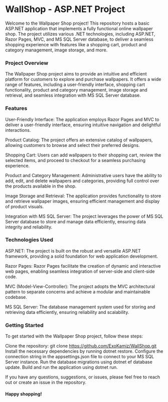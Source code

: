 # WallShop - ASP.NET Project

Welcome to the Wallpaper Shop project! This repository hosts a basic ASP.NET application that implements a fully functional online wallpaper shop. The project utilizes various .NET technologies, including ASP.NET, Razor Pages, MVC, and MS SQL Server database, to deliver a seamless shopping experience with features like a shopping cart, product and category management, image storage, and more.

### Project Overview

The Wallpaper Shop project aims to provide an intuitive and efficient platform for customers to explore and purchase wallpapers. It offers a wide range of features, including a user-friendly interface, shopping cart functionality, product and category management, image storage and retrieval, and seamless integration with MS SQL Server database.

### Features

User-Friendly Interface: The application employs Razor Pages and MVC to deliver a user-friendly interface, ensuring intuitive navigation and delightful interactions.

Product Catalog: The project offers an extensive catalog of wallpapers, allowing customers to browse and select their preferred designs.

Shopping Cart: Users can add wallpapers to their shopping cart, review the selected items, and proceed to checkout for a seamless purchasing experience.

Product and Category Management: Administrative users have the ability to add, edit, and delete wallpapers and categories, providing full control over the products available in the shop.

Image Storage and Retrieval: The application provides functionality to store and retrieve wallpaper images, ensuring efficient management and display of product visuals.

Integration with MS SQL Server: The project leverages the power of MS SQL Server database to store and manage data efficiently, ensuring data integrity and reliability.

### Technologies Used

ASP.NET: The project is built on the robust and versatile ASP.NET framework, providing a solid foundation for web application development.

Razor Pages: Razor Pages facilitate the creation of dynamic and interactive web pages, enabling seamless integration of server-side and client-side code.

MVC (Model-View-Controller): The project adopts the MVC architectural pattern to separate concerns and achieve a modular and maintainable codebase.

MS SQL Server: The database management system used for storing and retrieving data efficiently, ensuring reliability and scalability.

### Getting Started

To get started with the Wallpaper Shop project, follow these steps:

Clone the repository: git clone https://github.com/ExoKamiz/WallShop.git
Install the necessary dependencies by running dotnet restore.
Configure the connection string in the appsettings.json file to connect to your MS SQL Server instance.
Run the database migrations using dotnet ef database update.
Build and run the application using dotnet run.

If you have any questions, suggestions, or issues, please feel free to reach out or create an issue in the repository.

#### Happy shopping!

